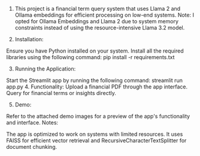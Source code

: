 
1.  This project is a financial term query system that uses Llama 2 and Ollama embeddings for efficient processing on low-end systems.
Note: I opted for Ollama Embeddings and Llama 2 due to system memory constraints instead of using the resource-intensive Llama 3.2 model.

2.  Installation:

Ensure you have Python installed on your system.
Install all the required libraries using the following command:
pip install -r requirements.txt

3. Running the Application:

Start the Streamlit app by running the following command:
streamlit run app.py
4.  Functionality:
Upload a financial PDF through the app interface.
Query for financial terms or insights directly.

5. Demo:

Refer to the attached demo images for a preview of the app's functionality and interface.
Notes:

The app is optimized to work on systems with limited resources.
It uses FAISS for efficient vector retrieval and RecursiveCharacterTextSplitter for document chunking.
